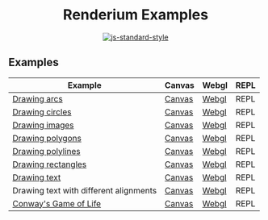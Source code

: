 <h1 align="center">Renderium Examples</h1>
<p align="center">
  <a href="https://github.com/feross/standard" target="_blank">
    <img src="https://img.shields.io/badge/code%20style-standard-brightgreen.svg?style=flat" alt="js-standard-style"/>
  </a>
</p>

## Examples

Example | Canvas | Webgl | REPL
------- | ------- | ------- | ------- 
[Drawing arcs](https://github.com/renderium/examples/tree/master/arcs) | [Canvas](http://codepen.io/broadsw0rd/pen/amyjmZ) | [Webgl](http://codepen.io/broadsw0rd/pen/XMJeOd) | REPL
[Drawing circles](https://github.com/renderium/examples/tree/master/circles) | [Canvas](http://codepen.io/broadsw0rd/pen/xEXNkP) | [Webgl](http://codepen.io/broadsw0rd/pen/LWEzqL) | REPL
[Drawing images](https://github.com/renderium/examples/tree/master/images) | [Canvas](http://codepen.io/broadsw0rd/pen/zKPOKd) | [Webgl](http://codepen.io/broadsw0rd/pen/ZeYXPG) | REPL
[Drawing polygons](https://github.com/renderium/examples/tree/master/polygons) | [Canvas](http://codepen.io/broadsw0rd/pen/NRBJpB) | [Webgl](http://codepen.io/broadsw0rd/pen/JWorzW) | REPL
[Drawing polylines](https://github.com/renderium/examples/tree/master/polylines) | [Canvas](http://codepen.io/broadsw0rd/pen/amjrKN) | [Webgl](http://codepen.io/broadsw0rd/pen/ryaGbe) | REPL
[Drawing rectangles](https://github.com/renderium/examples/tree/master/rects) | [Canvas](http://codepen.io/broadsw0rd/pen/VKGZRq) | [Webgl](http://codepen.io/broadsw0rd/pen/LWEzvj) | REPL
[Drawing text](https://github.com/renderium/examples/tree/master/text) | [Canvas](http://codepen.io/broadsw0rd/pen/ozPbRa) | [Webgl](http://codepen.io/broadsw0rd/pen/PpwJgy) | REPL
Drawing text with different alignments | [Canvas](http://codepen.io/broadsw0rd/pen/LRkoqJ) | [Webgl](http://codepen.io/broadsw0rd/pen/ygqMad) | REPL
[Conway's Game of Life](https://github.com/renderium/examples/tree/master/life) | [Canvas](http://codepen.io/broadsw0rd/pen/KgJrLy) | [Webgl](http://codepen.io/broadsw0rd/pen/jBEGRg) | REPL
